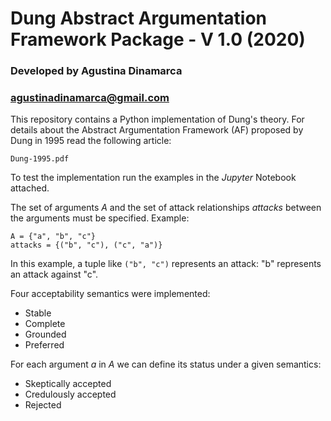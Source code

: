 # Dung Abstract Argumentation Framework Package - V 1.0 (2020)

### Developed by Agustina Dinamarca
### agustinadinamarca@gmail.com

This repository contains a Python implementation of Dung's theory. For details about the Abstract Argumentation Framework (AF) proposed by Dung in 1995 read the following article:
```
Dung-1995.pdf
```
To test the implementation run the examples in the *Jupyter* Notebook attached.

The set of arguments *A* and the set of attack relationships *attacks* between the arguments must be specified. 
Example:
```
A = {"a", "b", "c"}
attacks = {("b", "c"), ("c", "a")}
```
In this example, a tuple like ```("b", "c")``` represents an attack: "b" represents
an attack against "c". 

Four acceptability semantics were implemented:
* Stable
* Complete
* Grounded
* Preferred

For each argument *a* in *A* we can define its status under a given semantics:
* Skeptically accepted
* Credulously accepted
* Rejected

